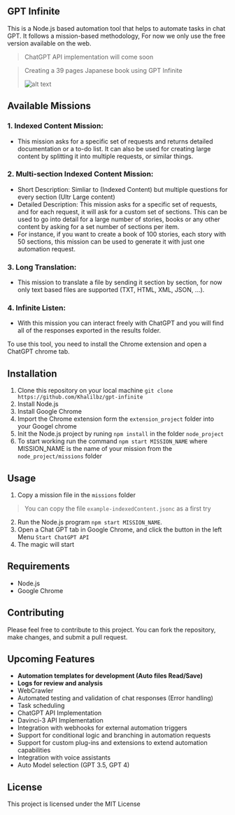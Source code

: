 ## GPT Infinite

This is a Node.js based automation tool that helps to automate tasks in chat GPT. It follows a mission-based methodology, For now we only use the free version available on the web.
> ChatGPT API implementation will come soon

> Creating a 39 pages Japanese book using GPT Infinite
>  
> ![alt text](./video.gif)

## Available Missions

### 1. Indexed Content Mission:
* This mission asks for a specific set of requests and returns detailed documentation or a to-do list. It can also be used for creating large content by splitting it into multiple requests, or similar things.
    
### 2. Multi-section Indexed Content Mission:
* Short Description: Simliar to (Indexed Content) but multiple questions for every section (Ultr Large content)
* Detailed Description: This mission asks for a specific set of requests, and for each request, it will ask for a custom set of sections. This can be used to go into detail for a large number of stories, books or any other content by asking for a set number of sections per item.
* For instance, if you want to create a book of 100 stories, each story with 50 sections, this mission can be used to generate it with just one automation request.
    
### 3. Long Translation:
* This mission to translate a file by sending it section by section, for now only text based files are supported (TXT, HTML, XML, JSON, ...).
    
### 4. Infinite Listen:
* With this mission you can interact freely with ChatGPT and you will find all of the responses exported in the results folder.
    


To use this tool, you need to install the Chrome extension and open a ChatGPT chrome tab.

## Installation

1.  Clone this repository on your local machine `git clone https://github.com/Khalilbz/gpt-infinite`
2.  Install Node.js
3.  Install Google Chrome
4.  Import the Chrome extension form the `extension_project` folder into your Googel chrome
5.  Init the Node.js project by runing `npm install` in the folder `node_project`
6.  To start working run the command `npm start MISSION_NAME` where MISSION_NAME is the name of your mission from the `node_project/missions` folder

## Usage

1.  Copy a mission file in the `missions` folder
> You can copy the file `example-indexedContent.jsonc` as a first try
2.  Run the Node.js program `npm start MISSION_NAME`.
3.  Open a Chat GPT tab in Google Chrome, and click the button in the left Menu `Start ChatGPT API`
4.  The magic will start

## Requirements

-   Node.js
-   Google Chrome

## Contributing

Please feel free to contribute to this project. You can fork the repository, make changes, and submit a pull request.

## Upcoming Features

- **Automation templates for development (Auto files Read/Save)**
- **Logs for review and analysis**
- WebCrawler
- Automated testing and validation of chat responses (Error handling)
- Task scheduling
- ChatGPT API Implementation
- Davinci-3 API Implementation
- Integration with webhooks for external automation triggers
- Support for conditional logic and branching in automation requests
- Support for custom plug-ins and extensions to extend automation capabilities
- Integration with voice assistants
- Auto Model selection (GPT 3.5, GPT 4)

## License

This project is licensed under the MIT License
